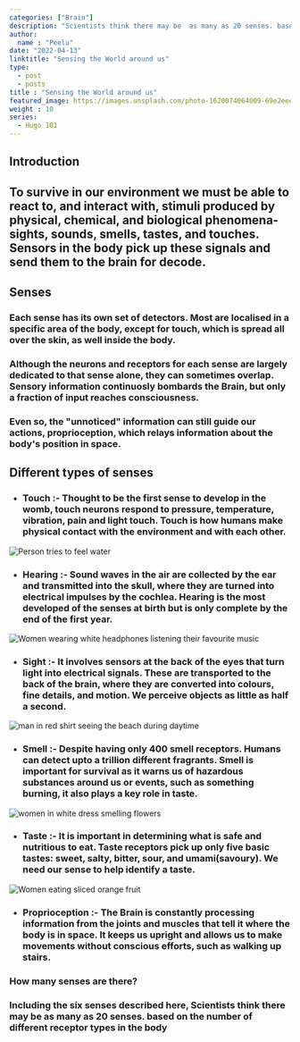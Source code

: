 ```yaml
---
categories: ["Brain"]
description: "Scientists think there may be  as many as 20 senses. based on the number of different receptor types in the  body"
author:
  name : "Peelu"
date: "2022-04-13"
linktitle: "Sensing the World around us"
type: 
  - post
  - posts
title : "Sensing the World around us"
featured_image: https://images.unsplash.com/photo-1620074064009-69e2eeeecfe9?ixlib=rb-1.2.1&ixid=MnwxMjA3fDB8MHxzZWFyY2h8M3x8ZmVlbHxlbnwwfHwwfHw%3D&auto=format&fit=crop&w=500&q=60
weight : 10
series:  
  - Hugo 101
---
```


## Introduction

## To survive in our environment we must be able to react to, and interact with, stimuli produced by physical, chemical, and biological phenomena- sights, sounds, smells, tastes, and  touches. Sensors in the body pick up these signals and send them to the brain for decode.

## Senses

### Each sense has its own set of detectors. Most are localised in a specific area of the body, except for touch, which is spread all over the skin, as well inside the body.

### Although the neurons and receptors for each sense are largely dedicated to that sense alone, they can sometimes overlap. Sensory information continuosly bombards the Brain, but only a fraction of input reaches consciousness.

### Even so, the "unnoticed" information can still guide our actions, proprioception, which relays information  about the body's position in space.

## Different types of senses

- ### Touch :- Thought to be the first sense to develop in the womb, touch neurons respond to pressure, temperature, vibration, pain and light touch. Touch is how humans make  physical contact with the environment and with each other.

![Person tries to feel water](/water1.webp)

- ### Hearing :- Sound waves in the  air are  collected by the ear and transmitted into the skull, where they are turned into electrical impulses by the  cochlea. Hearing is the most developed of the senses at birth but is only complete by the end of the first year.

![Women wearing white headphones listening their favourite music](https://images.unsplash.com/photo-1518609878373-06d740f60d8b?ixlib=rb-1.2.1&ixid=MnwxMjA3fDB8MHxwaG90by1wYWdlfHx8fGVufDB8fHx8&auto=format&fit=crop&w=1170&q=80)

- ### Sight :- It involves sensors at the back of the eyes that turn  light into electrical signals. These are transported to the back of the brain, where they are converted into colours, fine details, and motion. We perceive objects as little as half a second.

![man in red shirt seeing the beach during daytime](https://images.unsplash.com/photo-1586410229462-4fb3b42eec39?ixlib=rb-1.2.1&ixid=MnwxMjA3fDB8MHxwaG90by1wYWdlfHx8fGVufDB8fHx8&auto=format&fit=crop&w=387&q=80)

- ### Smell :- Despite having only 400 smell receptors. Humans can detect upto a  trillion different fragrants. Smell is important for survival as it warns us of hazardous substances around us or events, such as something burning, it also plays a key role in taste.

![women in white dress smelling flowers](https://images.unsplash.com/photo-1616743505253-d05b3de850d9?ixlib=rb-1.2.1&ixid=MnwxMjA3fDB8MHxwaG90by1wYWdlfHx8fGVufDB8fHx8&auto=format&fit=crop&w=1170&q=80)

- ### Taste :- It is important in determining what is safe and nutritious to eat. Taste receptors pick up only five basic tastes: sweet, salty, bitter, sour, and umami(savoury). We need our sense to help identify a taste.

![Women eating sliced orange fruit](https://images.unsplash.com/photo-1528759598759-0ed3523a13d4?ixlib=rb-1.2.1&ixid=MnwxMjA3fDB8MHxwaG90by1wYWdlfHx8fGVufDB8fHx8&auto=format&fit=crop&w=387&q=80)

- ### Proprioception :- The Brain is constantly processing information from the joints and  muscles that tell it where the body is in space. It keeps us upright and allows us to make movements without conscious efforts, such as walking up stairs.

### How many senses are there?

### Including the six senses described here, Scientists think there may be  as many as 20 senses. based on the number of different receptor types in the body 